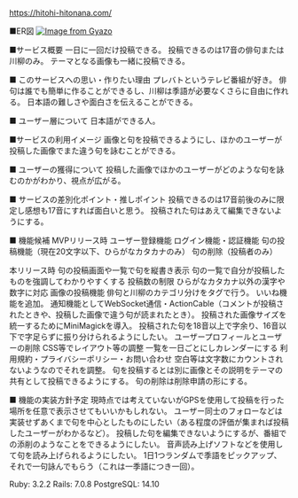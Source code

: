https://hitohi-hitonana.com/

■ER図
[![Image from Gyazo](https://i.gyazo.com/fbafc7651d654787c11b9121b6ab9dc3.png)](https://gyazo.com/fbafc7651d654787c11b9121b6ab9dc3)

■サービス概要
一日に一回だけ投稿できる。
投稿できるのは17音の俳句または川柳のみ。
テーマとなる画像も一緒に投稿できる。

■ このサービスへの思い・作りたい理由
プレバトというテレビ番組が好き。
俳句は誰でも簡単に作ることができるし、川柳は季語が必要なくさらに自由に作れる。
日本語の難しさや面白さを伝えることができる。

■ ユーザー層について
日本語ができる人。

■サービスの利用イメージ
画像と句を投稿できるようにし、ほかのユーザーが投稿した画像でまた違う句を詠むことができる。

■ ユーザーの獲得について
投稿した画像でほかのユーザーがどのような句を詠むのかがわかり、視点が広がる。

■ サービスの差別化ポイント・推しポイント
投稿できるのは17音前後のみに限定し感想も17音にすれば面白いと思う。
投稿された句はあえて編集できないようにする。

■ 機能候補
MVPリリース時
ユーザー登録機能
ログイン機能・認証機能
句の投稿機能（現在20文字以下、ひらがなカタカナのみ）
句の削除（投稿者のみ）

本リリース時
句の投稿画面や一覧で句を縦書き表示
句の一覧で自分が投稿したものを強調してわかりやすくする
投稿数の制限
ひらがなカタカナ以外の漢字や数字に対応
画像の投稿機能
俳句と川柳のカテゴリ分けをタグで行う。
いいね機能を追加。
通知機能としてWebSocket通信・ActionCable（コメントが投稿されたときや、投稿した画像で違う句が読まれたとき）。
投稿された画像サイズを統一するためにMiniMagickを導入。
投稿された句を18音以上で字余り、16音以下で字足らずに振り分けられるようにしたい。
ユーザープロフィールとユーザーの削除
CSS等でレイアウト等の調整
一覧を一日ごとにしカレンダーにする
利用規約・プライバシーポリシー・お問い合わせ
空白等は文字数にカウントされないようなのでそれを調整。
句を投稿するとは別に画像とその説明をテーマの共有として投稿できるようにする。
句の削除は削除申請の形にする。

■ 機能の実装方針予定
現時点では考えていないがGPSを使用して投稿を行った場所を任意で表示させてもいいかもしれない。
ユーザー同士のフォローなどは実装せずあくまで句を中心としたものにしたい（ある程度の評価が集まれば投稿したユーザーがわかるなど）。
投稿した句を編集できないようにするが、番組での添削のようなことをできるようにしたい。
音声読み上げソフトなどを使用して句を読み上げられるようにしたい。
1日1つランダムで季語をピックアップ、それで一句詠んでもらう（これは一季語につき一回）。

Ruby: 3.2.2
Rails: 7.0.8
PostgreSQL: 14.10
